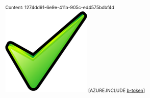 Content: 1274dd91-6e9e-411a-905c-ed4575bdbf4d![image](d9c731cc-2110-49e0-a1d2-f6b905e68005.png)
[AZURE.INCLUDE [b-token](3366cc7a-e6e8-4ed9-8549-4e0b2efbeb62.md)]
